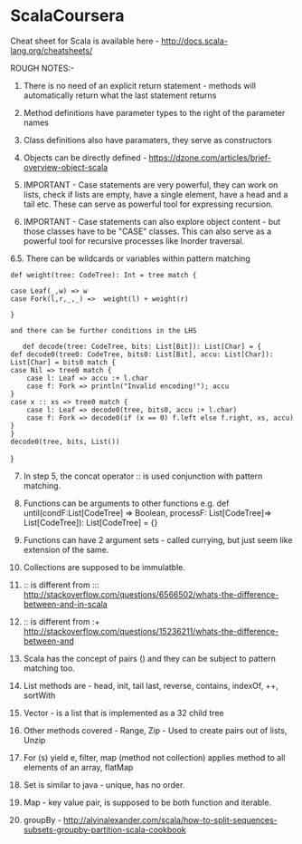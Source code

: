 # ScalaCoursera

Cheat sheet for Scala is available here - http://docs.scala-lang.org/cheatsheets/

ROUGH NOTES:-

1. There is no need of an explicit return statement - methods will automatically return what the last statement returns

2. Method definitions have parameter types to the right of the parameter names

3. Class definitions also have paramaters, they serve as constructors

4. Objects can be directly defined - https://dzone.com/articles/brief-overview-object-scala

5. IMPORTANT - Case statements are very powerful, they can work on lists, check if lists are empty, have a single element, have a head and a tail etc. These can serve as powerful tool for expressing recursion.

6. IMPORTANT - Case statements can also explore object content - but those classes have to be "CASE" classes. This can also serve as a powerful tool for recursive processes like Inorder traversal.

6.5. There can be wildcards or variables within pattern matching

    def weight(tree: CodeTree): Int = tree match {

	case Leaf(_,w) => w
	case Fork(l,r,_,_) =>  weight(l) + weight(r)

    }	
    
    and there can be further conditions in the LHS
    
       def decode(tree: CodeTree, bits: List[Bit]): List[Char] = {
    def decode0(tree0: CodeTree, bits0: List[Bit], accu: List[Char]): List[Char] = bits0 match {
	case Nil => tree0 match {
	    case l: Leaf => accu :+ l.char
	    case f: Fork => println("Invalid encoding!"); accu
	}
	case x :: xs => tree0 match {
	    case l: Leaf => decode0(tree, bits0, accu :+ l.char)
	    case f: Fork => decode0(if (x == 0) f.left else f.right, xs, accu)
	}
    }
    decode0(tree, bits, List())
  }  
    
  

7. In step 5, the concat operator :: is used conjunction with pattern matching. 

8. Functions can be arguments to other functions e.g.
 def until(condF:List[CodeTree] => Boolean, processF: List[CodeTree]=> List[CodeTree]): List[CodeTree] = {}
 
9. Functions can have 2 argument sets - called currying, but just seem like extension of the same.

10. Collections are supposed to be immulatble.

11. :: is different from ::: http://stackoverflow.com/questions/6566502/whats-the-difference-between-and-in-scala

12. :: is different from :+  http://stackoverflow.com/questions/15236211/whats-the-difference-between-and

13. Scala has the concept of pairs () and they can be subject to pattern matching too.

14. List methods are - head, init, tail last, reverse, contains, indexOf, ++, sortWith

15. Vector - is a list that is implemented as a 32 child tree

16. Other methods covered - Range, Zip - Used to create pairs out of lists, Unzip

17. For (s) yield e, filter, map (method not collection) applies method to all elements of an array, flatMap

18. Set is similar to java - unique, has no order.

19. Map - key value pair, is supposed to be both function and iterable.

20. groupBy - http://alvinalexander.com/scala/how-to-split-sequences-subsets-groupby-partition-scala-cookbook

